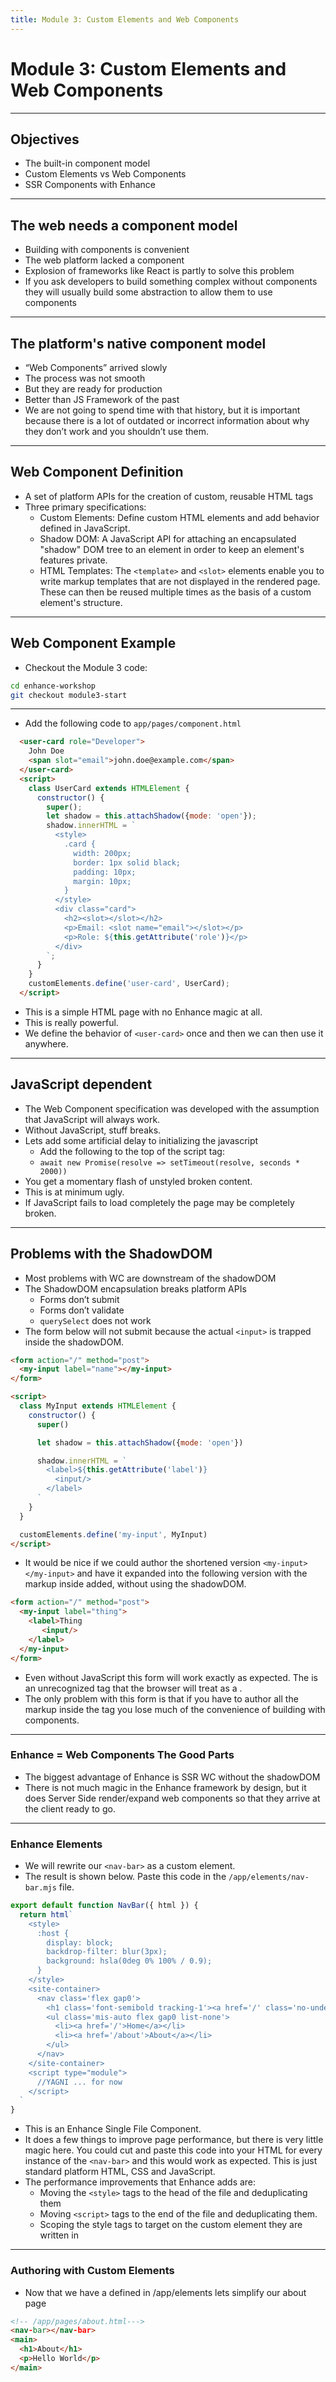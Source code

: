 ```yaml
---
title: Module 3: Custom Elements and Web Components
---
```


# Module 3: Custom Elements and Web Components

---
## Objectives


* The built-in component model
* Custom Elements vs Web Components
* SSR Components with Enhance

---
## The web needs a component model

* Building with components is convenient
* The web platform lacked a component
* Explosion of frameworks like React is partly to solve this problem
* If you ask developers to build something complex without components they will usually build some abstraction to allow them to use components

---
## The platform's native component model


* “Web Components” arrived slowly
* The process was not smooth
* But they are ready for production
* Better than JS Framework of the past
* We are not going to spend time with that history, but it is important because there is a lot of outdated or incorrect information about why they don’t work and you shouldn’t use them.

---
## Web Component Definition

* A set of platform APIs for the creation of custom, reusable HTML tags
* Three primary specifications:
    * Custom Elements: Define custom HTML elements and add behavior defined in JavaScript.
    * Shadow DOM: A JavaScript API for attaching an encapsulated "shadow" DOM tree to an element in order to keep an element's features private.
    * HTML Templates: The `<template>` and `<slot>` elements enable you to write markup templates that are not displayed in the rendered page. These can then be reused multiple times as the basis of a custom element's structure.

---
## Web Component Example

* Checkout the Module 3 code:

```bash
cd enhance-workshop
git checkout module3-start
```
---

* Add the following code to `app/pages/component.html`

```html
  <user-card role="Developer">
    John Doe
    <span slot="email">john.doe@example.com</span>
  </user-card>
  <script>
    class UserCard extends HTMLElement {
      constructor() {
        super();
        let shadow = this.attachShadow({mode: 'open'});
        shadow.innerHTML = `
          <style>
            .card {
              width: 200px;
              border: 1px solid black;
              padding: 10px;
              margin: 10px;
            }
          </style>
          <div class="card">
            <h2><slot></slot></h2>
            <p>Email: <slot name="email"></slot></p>
            <p>Role: ${this.getAttribute('role')}</p>
          </div>
        `;
      }
    }
    customElements.define('user-card', UserCard);
  </script>
```

* This is a simple HTML page with no Enhance magic at all.
* This is really powerful.
* We define the behavior of `<user-card>` once and then we can then use it anywhere.

---

## JavaScript dependent

* The Web Component specification was developed with the assumption that JavaScript will always work.
* Without JavaScript, stuff breaks.
* Lets add some artificial delay to initializing the javascript
    * Add the following to the top of the script tag:
    * `await new Promise(resolve => setTimeout(resolve, seconds * 2000))`
* You get a momentary flash of unstyled broken content.
* This is at minimum ugly.
* If JavaScript fails to load completely the page may be completely broken.

---

##  Problems with the ShadowDOM

* Most problems with WC are downstream of the shadowDOM
* The ShadowDOM encapsulation breaks platform APIs
    * Forms don’t submit
    * Forms don’t validate
    * `querySelect` does not work
* The form below will not submit because the actual `<input>` is trapped inside the shadowDOM.

```html
<form action="/" method="post">
  <my-input label="name"></my-input>
</form>

<script>
  class MyInput extends HTMLElement {
    constructor() {
      super()

      let shadow = this.attachShadow({mode: 'open'})

      shadow.innerHTML = `
        <label>${this.getAttribute('label')}
          <input/>
        </label>
      `
    }
  }

  customElements.define('my-input', MyInput)
</script>
```

* It would be nice if we could author the shortened version `<my-input></my-input>` and have it expanded into the following version with the markup inside added, without using the shadowDOM.

```html
<form action="/" method="post">
  <my-input label="thing">
    <label>Thing
       <input/>
    </label>
  </my-input>
</form>
```

* Even without JavaScript this form will work exactly as expected. The <my-input> is an unrecognized tag that the browser will treat as a <span>.
* The only problem with this form is that if you have to author all the markup inside the tag you lose much of the convenience of building with components.

---

### Enhance = Web Components The Good Parts

* The biggest advantage of Enhance is SSR WC without the shadowDOM
* There is not much magic in the Enhance framework by design, but it does Server Side render/expand web components so that they arrive at the client ready to go.

---


### Enhance Elements

* We will rewrite our `<nav-bar>` as a custom element.
* The result is shown below. Paste this code in the `/app/elements/nav-bar.mjs` file.

```javascript
export default function NavBar({ html }) {
  return html`
    <style>
      :host {
        display: block;
        backdrop-filter: blur(3px);
        background: hsla(0deg 0% 100% / 0.9);
      }
    </style>
    <site-container>
      <nav class='flex gap0'>
        <h1 class='font-semibold tracking-1'><a href='/' class='no-underline'>a.d.c</a></h1>
        <ul class='mis-auto flex gap0 list-none'>
          <li><a href='/'>Home</a></li>
          <li><a href='/about'>About</a></li>
        </ul>
      </nav>
    </site-container>
    <script type="module">
      //YAGNI ... for now
    </script>
  `
}
```

* This is an Enhance Single File Component.
* It does a few things to improve page performance, but there is very little magic here. You could cut and paste this code into your HTML for every instance of the `<nav-bar>` and this would work as expected. This is just standard platform HTML, CSS and JavaScript.
* The performance improvements that Enhance adds are:
    * Moving the `<style>` tags to the head of the file and deduplicating them
    * Moving `<script>` tags to the end of the file and deduplicating them.
    * Scoping the style tags to target on the custom element they are written in


---

### Authoring with Custom Elements

* Now that we have a <nav-bar> defined in /app/elements lets simplify our about page

```html
<!-- /app/pages/about.html--->
<nav-bar></nav-bar>
<main>
  <h1>About</h1>
  <p>Hello World</p>
</main>
```
